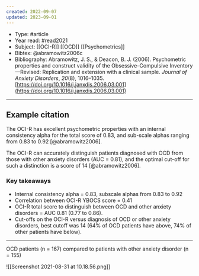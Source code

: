 ```yaml
---
created: 2022-09-07
updated: 2023-09-01
---
```

* Type: #article
* Year read: #read2021
* Subject: [[OCI-R]] [[OCD]] [[Psychometrics]]
* Bibtex: @abramowitz2006c
* Bibliography: Abramowitz, J. S., & Deacon, B. J. (2006). Psychometric properties and construct validity of the Obsessive–Compulsive Inventory—Revised: Replication and extension with a clinical sample. _Journal of Anxiety Disorders_, _20_(8), 1016–1035. [https://doi.org/10.1016/j.janxdis.2006.03.001](https://doi.org/10.1016/j.janxdis.2006.03.001)
---
## Example citation
The OCI-R has excellent psychometric properties with an internal consistency alpha for the total score of 0.83, and sub-scale alphas ranging from 0.83 to 0.92 [@abramowitz2006].

The OCI-R can accurately distinguish patients diagnosed with OCD from those with other anxiety disorders (AUC = 0.81), and the optimal cut-off for such a distinction is a score of 14 [@abramowitz2006].

### Key takeaways
* Internal consistency alpha = 0.83, subscale alphas from 0.83 to 0.92
* Correlation between OCI-R YBOCS score = 0.41
* OCI-R total score to distinguish between OCD and other anxiety disorders = AUC 0.81 (0.77 to 0.86).
* Cut-offs on the OCI-R versus diagnosis of OCD or other anxiety disorders, best cutoff was 14 (64% of OCD patients have above, 74% of other patients have below).

---
OCD patients (n = 167) compared to patients with other anxiety disorder (n = 155)

![[Screenshot 2021-08-31 at 10.18.56.png]]